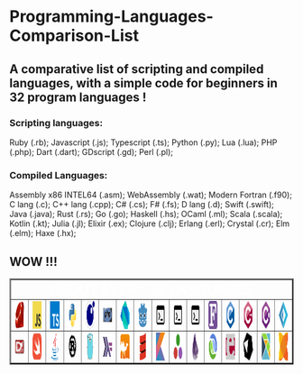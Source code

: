 # Programming-Languages-Comparison-List

## A comparative list of scripting and compiled languages, with a simple code for beginners in 32 program languages !


### Scripting languages:
Ruby (.rb);
Javascript (.js);
Typescript (.ts);
Python (.py);
Lua (.lua);
PHP (.php);
Dart (.dart);
GDscript (.gd);
Perl (.pl);

### Compiled Languages:
Assembly x86 INTEL64 (.asm);
WebAssembly (.wat);
Modern Fortran (.f90);
C lang (.c);
C++ lang (.cpp);
C# (.cs);
F# (.fs);
D lang (.d);
Swift (.swift);
Java (.java);
Rust (.rs);
Go (.go);
Haskell (.hs);
OCaml (.ml);
Scala (.scala);
Kotlin (.kt);
Julia (.jl);
Elixir (.ex);
Clojure (.clj);
Erlang (.erl);
Crystal (.cr);
Elm (.elm);
Haxe (.hx);

## WOW !!!

<html>
<table border="2" align="center">
        <tr>
            <td colspan="34" align="center"><font size="5" color="FFFFFF">ABOUT EVERY 32 LANGUAGES</font></td>
        </tr>
        <tr>
            <!--<td rowspan="2" align="center"><font size="5"></font></td>-->
            <td align="center">
                <a href="https://en.wikipedia.org/wiki/Ruby_(programming_language)" title="Ruby">
                    <img align="center" height="50" src="Arquives/img/svg/devicon/ruby-original.svg"/>
                </a>
            </td>
            <td align="center">
                <a href="https://en.wikipedia.org/wiki/Ruby_(programming_language)" title="JavaScript">
                    <img align="center" height="50" src="Arquives/img/svg/devicon/javascript-original.svg"/>
                </a>
            </td>
            <td align="center">
                <a href="https://en.wikipedia.org/wiki/TypeScript" title="Typescript">
                    <img align="center" height="50" src="Arquives/img/svg/devicon/typescript-original.svg"/>
                </a>
            </td>
            <td align="center">
                <a href="https://en.wikipedia.org/wiki/Python_(programming_language)" title="Python">
                    <img align="center" height="50" src="Arquives/img/svg/devicon/python-original.svg"/>
                </a>
            </td>
            <td align="center">
                <a href="https://en.wikipedia.org/wiki/Lua_(programming_language)" title="Lua">
                    <img align="center" height="50" src="Arquives/img/svg/devicon/lua-original.svg"/>
                </a>
            </td>
            <td align="center">
                <a href="https://en.wikipedia.org/wiki/PHP" title="PHP">
                    <img align="center" height="50" src="Arquives/img/svg/devicon/php-original.svg"/>
                </a>
            </td>
            <td align="center">
                <a href="https://en.wikipedia.org/wiki/Dart_(programming_language)" title="Dart">
                    <img align="center" height="50" src="Arquives/img/svg/devicon/dart-original.svg"/>
                </a>
            </td>
            <td align="center">
                <a href="https://en.wikipedia.org/wiki/Godot_(game_engine)" title="GDscript">
                    <img align="center" height="50" src="Arquives/img/svg/devicon/godot-original.svg"/>
                </a>
            </td>
            <td align="center">
                <a href="https://en.wikipedia.org/wiki/Perl" title="Perl">
                    <img align="center" height="50" src="Arquives/img/svg/fontsGoogle/terminal_FILL0_wght400_GRAD0_opsz48.svg"/>
                </a>
            </td>
            <td align="center">
                <a href="https://en.wikipedia.org/wiki/Assembly_language" title="Assembly INTEL64">
                    <img align="center" height="50" src="Arquives/img/svg/fontsGoogle/terminal_FILL0_wght400_GRAD0_opsz48.svg"/>
                </a>
            </td>
            <td align="center">
                <a href="https://en.wikipedia.org/wiki/WebAssembly" title="WebAssembly">
                    <img align="center" height="50" src="Arquives/img/svg/fontsGoogle/terminal_FILL0_wght400_GRAD0_opsz48.svg"/>
                </a>
            </td>
            <td align="center">
                <a href="https://en.wikipedia.org/wiki/Fortran" title="Modern Fortran">
                    <img align="center" height="50" src="Arquives/img/svg/wikimedia/Fortran_logo.svg"/>
                </a>
            </td>
            <td align="center">
                <a href="https://en.wikipedia.org/wiki/C_(programming_language)" title="C lang">
                    <img align="center" height="50" src="Arquives/img/svg/devicon/c-original.svg"/>
                </a>
            </td>
            <td align="center">
                <a href="https://en.wikipedia.org/wiki/C%2B%2B" title="C++ lang">
                    <img align="center" height="50" src="Arquives/img/svg/devicon/cplusplus-original.svg"/>
                </a>
            </td>
            <td align="center">
                <a href="https://en.wikipedia.org/wiki/C_Sharp_(programming_language)" title="C#">
                    <img align="center" height="50" src="Arquives/img/svg/devicon/csharp-original.svg"/>
                </a>
            </td>
            <td align="center">
                <a href="https://en.wikipedia.org/wiki/F_Sharp_(programming_language)" title="F#">
                    <img align="center" height="50" src="Arquives/img/svg/devicon/fsharp-original.svg"/>
                </a>
            </td>
        </tr>
        <tr>
            <td align="center">
                <a href="https://en.wikipedia.org/wiki/D_(programming_language)" title="D lang">
                    <img align="center" height="25" src="Arquives/img/svg/wikimedia/D_Programming_Language_logo.svg"/>
                </a>
            </td>
            <td align="center">
                <a href="https://en.wikipedia.org/wiki/Swift_(programming_language)" title="Swift">
                    <img align="center" height="50" src="Arquives/img/svg/devicon/swift-original.svg"/>
                </a>
            </td>
            <td align="center">
                <a href="https://en.wikipedia.org/wiki/Java_(programming_language)" title="Java">
                    <img align="center" height="50" src="Arquives/img/svg/devicon/java-original.svg"/>
                </a>
            </td>
            <td align="center">
                <a href="https://en.wikipedia.org/wiki/Rust_(programming_language)" title="Rust">
                    <img align="center" height="50" src="Arquives/img/svg/devicon/rust-plain.svg"/>
                </a>
            </td>
            <td align="center">
                <a href="https://en.wikipedia.org/wiki/Go_(programming_language)" title="Go">
                    <img align="center" height="50" src="Arquives/img/svg/devicon/go-original.svg"/>
                </a>
            </td>
            <td align="center">
                <a href="https://en.wikipedia.org/wiki/Haskell" title="Haskell">
                    <img align="center" height="50" src="Arquives/img/svg/devicon/haskell-original.svg"/>
                </a>
            </td>
            <td align="center">
                <a href="https://en.wikipedia.org/wiki/OCaml" title="OCaml">
                    <img align="center" height="50" src="Arquives/img/svg/devicon/ocaml-original.svg"/>
                </a>
            </td>
            <td align="center">
                <a href="https://en.wikipedia.org/wiki/Scala_(programming_language)" title="Scala">
                    <img align="center" height="50" src="Arquives/img/svg/devicon/scala-original.svg"/>
                </a>
            </td>
            <td align="center">
                <a href="https://en.wikipedia.org/wiki/Kotlin_(programming_language)" title="Kotlin">
                    <img align="center" height="50" src="Arquives/img/svg/devicon/kotlin-original.svg"/>
                </a>
            </td>
            <td align="center">
                <a href="https://en.wikipedia.org/wiki/Julia_(programming_language)" title="Julia">
                    <img align="center" height="50" src="Arquives/img/svg/devicon/julia-original.svg"/>
                </a>
            </td>
            <td align="center">
                <a href="https://en.wikipedia.org/wiki/Elixir_(programming_language)" title="Elixir">
                    <img align="center" height="50" src="Arquives/img/svg/devicon/elixir-original.svg"/>
                </a>
            </td>
            <td align="center">
                <a href="https://en.wikipedia.org/wiki/Clojure" title="Clojure">
                    <img align="center" height="50" src="Arquives/img/svg/devicon/clojure-original.svg"/>
                </a>
            </td>
            <td align="center">
                <a href="https://en.wikipedia.org/wiki/Erlang_(programming_language)" title="Erlang">
                    <img align="center" height="50" src="Arquives/img/svg/devicon/erlang-original.svg"/>
                </a>
            </td>
            <td align="center">
                <a href="https://en.wikipedia.org/wiki/Crystal_(programming_language)" title="Crystal">
                    <img align="center" height="50" src="Arquives/img/svg/devicon/crystal-original.svg"/>
                </a>
            </td>
            <td align="center">
                <a href="https://en.wikipedia.org/wiki/Elm_(programming_language)" title="Elm">
                    <img align="center" height="50" src="Arquives/img/svg/devicon/elm-original.svg"/>
                </a>
            </td>
            <td align="center">
                <a href="https://en.wikipedia.org/wiki/Haxe" title="Haxe">
                    <img align="center" height="50" src="Arquives/img/svg/devicon/haxe-original.svg"/>
                </a>
            </td>
        </tr>
</html>